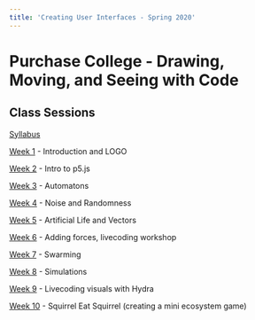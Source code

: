 ```yaml
---
title: 'Creating User Interfaces - Spring 2020'
---
```


Purchase College - Drawing, Moving, and Seeing with Code
========================================================

Class Sessions
--------------

[Syllabus](syllabus/)

[Week 1](week1/) - Introduction and LOGO

[Week 2](week2/) - Intro to p5.js

[Week 3](week3/) - Automatons

[Week 4](week4/) - Noise and Randomness

[Week 5](week5/) - Artificial Life and Vectors

[Week 6](week6/) - Adding forces, livecoding workshop

[Week 7](week7/) - Swarming

[Week 8](week8/) - Simulations

[Week 9](week9/) - Livecoding visuals with Hydra

[Week 10](week10/) - Squirrel Eat Squirrel (creating a mini ecosystem game)
